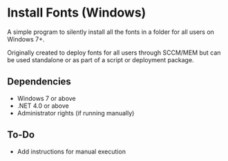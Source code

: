 # Install Fonts (Windows)

A simple program to silently install all the fonts in a folder for all users on Windows 7+.  

Originally created to deploy fonts for all users through SCCM/MEM but can be used standalone or as part of a script or deployment package.  

## Dependencies
 - Windows 7 or above
 - .NET 4.0 or above
 - Administrator rights (if running manually)
 
## To-Do
 - Add instructions for manual execution

